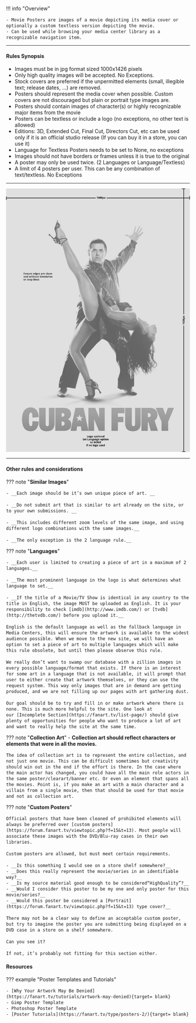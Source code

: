 !!! info "Overview"

    - Movie Posters are images of a movie depicting its media cover or optionally a custom textless version depicting the movie.
    - Can be used while browsing your media center library as a recognizable navigation item.

---

#### **Rules Synopsis**

* Images must be in jpg format sized 1000x1426 pixels
* Only high quality images will be accepted. No Exceptions.
* Stock covers are preferred if the unpermitted elements (small, illegible text; release dates, …) are removed.
* Posters should represent the media cover when possible. Custom covers are not discouraged but plain or portrait type images are.
* Posters should contain images of character(s) or highly recognizable major items from the movie 
* Posters can be textless or include a logo (no exceptions, no other text is allowed)
* Editions: 3D, Extended Cut, Final Cut, Directors Cut, etc can be used only if it is an official studio release (If you can buy it in a store, you can use it)
* Language for Textless Posters needs to be set to None, no exceptions
* Images should not have borders or frames unless it is true to the original
* A poster may only be used twice. (2 Languages or Language/Textless)
* A limit of 4 posters per user. This can be any combination of text/textless. No Exceptions
 
---

<img src="../../../assets/images/sizing-template-poster.jpg" onmouseover="this.src='../../../assets/images/sizing-template-poster.png'" onmouseout="this.src='../../../assets/images/sizing-template-poster.jpg'"/>

---

#### __Other rules and considerations__

??? note "**Similar Images**"  

    - __Each image should be it’s own unique piece of art. __

    - __Do not submit art that is similar to art already on the site, or to your own submissions. __

    - __This includes different zoom levels of the same image, and using different logo combinations with the same images.__

    - __The only exception is the 2 language rule.__
    


??? note "**Languages**"

    - __Each user is limited to creating a piece of art in a maximum of 2 languages.__

    - __The most prominent language in the logo is what determines what language to set.__

    - __If the title of a Movie/TV Show is identical in any country to the title in English, the image MUST be uploaded as English. It is your responsibility to check [imdb](http://www.imdb.com/) or [tvdb](http://thetvdb.com/) before you upload it.__

    English is the default language as well as the fallback language in Media Centers, this will ensure the artwork is available to the widest audience possible. When we move to the new site, we will have an option to set a piece of art to multiple languages which will make this rule obsolete, but until then please observe this rule.

    We really don’t want to swamp our database with a zillion images in every possible language/format that exists. If there is an interest for some art in a language that is not available, it will prompt that user to either create that artwork themselves, or they can use the request system. This way only images that are in demand are getting produced, and we are not filling up our pages with art gathering dust.  
    
    Our goal should be to try and fill in or make artwork where there is none. This is much more helpful to the site. One look at our [Incomplete Section](https://fanart.tv/list-page/) should give plenty of opportunities for people who want to produce a lot of art and want to really help the site at the same time.
    

??? note "**Collection Art**"
    - __Collection art should reflect characters or elements that were in all the movies.__

    The idea of collection art is to represent the entire collection, and not just one movie. This can be difficult sometimes but creativity should win out in the end if the effort is there. In the case where the main actor has changed, you could have all the main role actors in the same poster/clearart/banner etc. Or even an element that spans all the movies. Point is, if you make an art with a main character and a villain from a single movie, then that should be used for that movie and not as collection art.

??? note "**Custom Posters**"

    Official posters that have been cleaned of prohibited elements will always be preferred over [custom posters](https://forum.fanart.tv/viewtopic.php?f=15&t=13). Most people will associate these images with the DVD/Blu-ray cases in their own libraries.

    Custom posters are allowed, but must meet certain requirements.

    - __Is this something I would see on a store shelf somewhere?__
    - __Does this really represent the movie/series in an identifiable way?__
    - __Is my source material good enough to be considered“HighQuality”?__
    - __Would I consider this poster to be my one and only poster for this movie/series?__
    - __Would this poster be considered a [Portrait](https://forum.fanart.tv/viewtopic.php?f=15&t=13) type cover?__

    There may not be a clear way to define an acceptable custom poster, but try to imagine the poster you are submitting being displayed on a DVD case in a store on a shelf somewhere. 

    Can you see it? 

    If not, it’s probably not fitting for this section either.


#### __Resources__

??? example "Poster Templates and Tutorials"

    - [Why Your Artwork May Be Denied](https://fanart.tv/tutorials/artwork-may-denied){target= blank}
    - Gimp Poster Template
    - Photoshop Poster Template
    - [Poster Tutorials](https://fanart.tv/type/posters-2/){target= blank}
